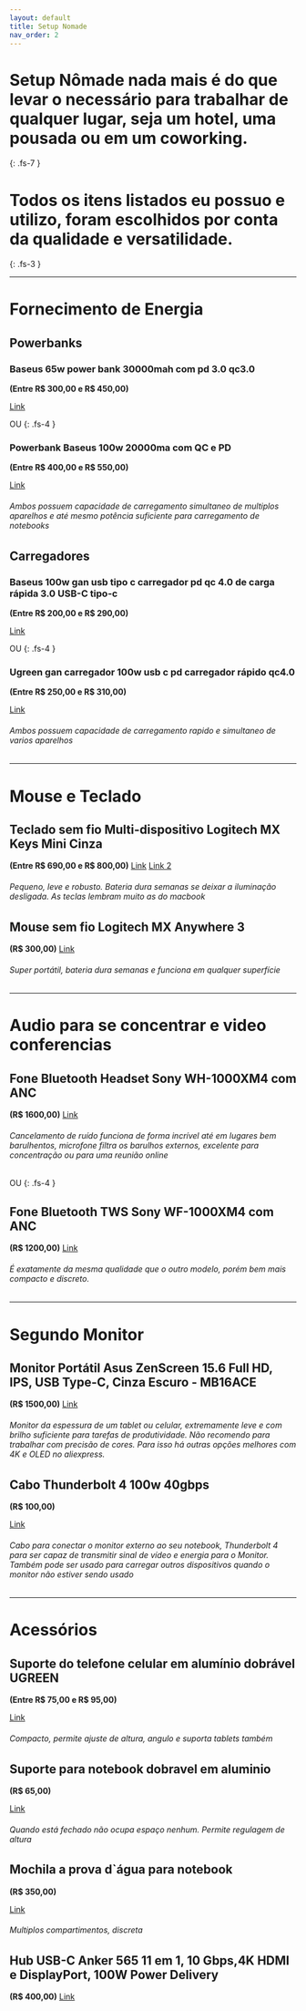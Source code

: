 ```yaml
---
layout: default
title: Setup Nomade
nav_order: 2
---
```


# Setup Nômade nada mais é do que levar o necessário para trabalhar de qualquer lugar, seja um hotel, uma pousada ou em um coworking.
{: .fs-7 }


# Todos os itens listados eu possuo e utilizo, foram escolhidos por conta da qualidade e versatilidade.
{: .fs-3 }


---

# Fornecimento de Energia 

## Powerbanks

### Baseus 65w power bank 30000mah com pd 3.0 qc3.0
**(Entre R$ 300,00 e R$ 450,00)**
<!-- [Link](https://pt.aliexpress.com/item/4000958620294.html) -->
[Link](https://s.click.aliexpress.com/e/_Dd9BXgj)

OU
{: .fs-4 }

### Powerbank Baseus 100w 20000ma com QC e PD
**(Entre R$ 400,00 e R$ 550,00)**
<!-- [Link](https://pt.aliexpress.com/item/1005003822943750.html)  -->
[Link](https://s.click.aliexpress.com/e/_DeZMPqX)


###### Ambos possuem capacidade de carregamento simultaneo de multiplos aparelhos e até mesmo potência suficiente para carregamento de notebooks



## Carregadores

### Baseus 100w gan usb tipo c carregador pd qc 4.0 de carga rápida 3.0 USB-C tipo-c
**(Entre R$ 200,00 e R$ 290,00)**
<!-- [Link](https://pt.aliexpress.com/item/1005002042949874.html)  -->
[Link](https://s.click.aliexpress.com/e/_DEyXuPz)

OU
{: .fs-4 }

### Ugreen gan carregador 100w usb c pd carregador rápido qc4.0
**(Entre R$ 250,00 e R$ 310,00)**
<!-- [Link](https://pt.aliexpress.com/item/1005002767280030.html) -->
[Link](https://s.click.aliexpress.com/e/_DeHgTJt)

###### Ambos possuem capacidade de carregamento rapido e simultaneo de varios aparelhos

---

# Mouse e Teclado

## Teclado sem fio Multi-dispositivo Logitech MX Keys Mini Cinza 
**(Entre R$ 690,00 e R$ 800,00)**
[Link](https://www.kabum.com.br/produto/275872/teclado-sem-fio-logitech-mx-keys-mini-iluminacao-smart-bluetooth-usb-easy-switch-recarregavel-cinza-claro-920-010506)
[Link 2](https://www.logitechstore.com.br/teclado-sem-fio-multi-dispositivo-logitech-mx-keys-mini-cinza/)

###### Pequeno, leve e robusto. Bateria dura semanas se deixar a iluminação desligada. As teclas lembram muito as do macbook

## Mouse sem fio Logitech MX Anywhere 3
**(R$ 300,00)**
[Link](https://www.kabum.com.br/produto/132847/mouse-sem-fio-logitech-mx-anywhere-3-unifying-bluetooth-mac-ipad-pc-linux-chrome-cinza-claro-910-005993)

###### Super portátil, bateria dura semanas e funciona em qualquer superfície


---

# Audio para se concentrar e video conferencias


## Fone Bluetooth Headset Sony WH-1000XM4 com ANC 
**(R$ 1600,00)**
[Link](https://pt.aliexpress.com/item/1005004323951829.html?gatewayAdapt=glo2bra)
###### Cancelamento de ruído funciona de forma incrível até em lugares bem barulhentos, microfone filtra os barulhos externos, excelente para concentração ou para uma reunião online


OU
{: .fs-4 }

## Fone Bluetooth TWS Sony WF-1000XM4 com ANC
**(R$ 1200,00)**
[Link](https://pt.aliexpress.com/item/1005004375623726.html?gatewayAdapt=glo2bra)
###### É exatamente da mesma qualidade que o outro modelo, porém bem mais compacto e discreto.


---

# Segundo Monitor


## Monitor Portátil Asus ZenScreen 15.6 Full HD, IPS, USB Type-C, Cinza Escuro - MB16ACE 
**(R$ 1500,00)**
[Link](https://www.kabum.com.br/produto/113237/monitor-portatil-asus-zenscreen-15-6-full-hd-ips-usb-type-c-cinza-escuro-mb16ace)
###### Monitor da espessura de um tablet ou celular, extremamente leve e com brilho suficiente para tarefas de produtividade. Não recomendo para trabalhar com precisão de cores. Para isso há outras opções melhores com 4K e OLED no aliexpress.


## Cabo Thunderbolt 4 100w 40gbps  
**(R$ 100,00)**
<!-- [Link](https://pt.aliexpress.com/item/1005003774541678.html) -->
[Link](https://s.click.aliexpress.com/e/_DEIOdob)

###### Cabo para conectar o monitor externo ao seu notebook, Thunderbolt 4 para ser capaz de transmitir sinal de vídeo e energia para o Monitor. Também pode ser usado para carregar outros dispositivos quando o monitor não estiver sendo usado


---

# Acessórios


## Suporte do telefone celular em alumínio dobrável UGREEN
**(Entre R$ 75,00 e R$ 95,00)**
<!-- [Link](https://pt.aliexpress.com/item/4001308374291.html) -->
[Link](https://s.click.aliexpress.com/e/_DE3KVh5)
###### Compacto, permite ajuste de altura, angulo e suporta tablets também

## Suporte para notebook dobravel em aluminio
**(R$ 65,00)**
<!-- [Link](https://pt.aliexpress.com/item/1005003176106692.html) -->
[Link](https://s.click.aliexpress.com/e/_DDp5PG7)
###### Quando está fechado não ocupa espaço nenhum. Permite regulagem de altura

## Mochila a prova d`água para notebook
**(R$ 350,00)**
<!-- [Link](https://pt.aliexpress.com/item/1005002242704384.html) -->
[Link](https://s.click.aliexpress.com/e/_DnqLbUL)
###### Multiplos compartimentos, discreta

## Hub USB-C Anker 565 11 em 1, 10 Gbps,4K HDMI e DisplayPort, 100W Power Delivery
**(R$ 400,00)**
[Link](https://s.click.aliexpress.com/e/_DdPhocN)
